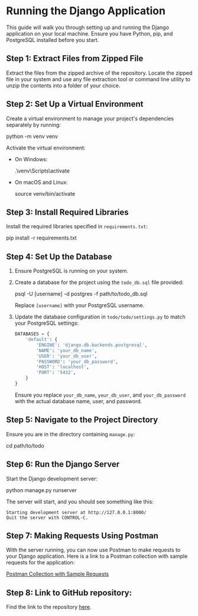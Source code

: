 # Running the Django Application

This guide will walk you through setting up and running the Django application on your local machine. Ensure you have Python, pip, and PostgreSQL installed before you start.

## Step 1: Extract Files from Zipped File

Extract the files from the zipped archive of the repository. Locate the zipped file in your system and use any file extraction tool or command line utility to unzip the contents into a folder of your choice.

## Step 2: Set Up a Virtual Environment

Create a virtual environment to manage your project's dependencies separately by running:

python -m venv venv

Activate the virtual environment:

- On Windows:

  .\venv\Scripts\activate

- On macOS and Linux:

  source venv/bin/activate

## Step 3: Install Required Libraries

Install the required libraries specified in `requirements.txt`:

pip install -r requirements.txt

## Step 4: Set Up the Database

1. Ensure PostgreSQL is running on your system.
2. Create a database for the project using the `todo_db.sql` file provided:

   psql -U [username] -d postgres -f path/to/todo_db.sql

   Replace `[username]` with your PostgreSQL username.

3. Update the database configuration in `todo/todo/settings.py` to match your PostgreSQL settings:

   ```python
   DATABASES = {
       'default': {
           'ENGINE': 'django.db.backends.postgresql',
           'NAME': 'your_db_name',
           'USER': 'your_db_user',
           'PASSWORD': 'your_db_password',
           'HOST': 'localhost',
           'PORT': '5432',
       }
   }
   ```

   Ensure you replace `your_db_name`, `your_db_user`, and `your_db_password` with the actual database name, user, and password.

## Step 5: Navigate to the Project Directory

Ensure you are in the directory containing `manage.py`:

cd path/to/todo

## Step 6: Run the Django Server

Start the Django development server:

python manage.py runserver

The server will start, and you should see something like this:

```shell
Starting development server at http://127.0.0.1:8000/
Quit the server with CONTROL-C.
```

## Step 7: Making Requests Using Postman

With the server running, you can now use Postman to make requests to your Django application. Here is a link to a Postman collection with sample requests for the application:

[Postman Collection with Sample Requests](https://richard-quayson.postman.co/workspace/My-Workspace~8623b0d5-b357-477a-88e8-966a777ca0f6/folder/22193987-ba80c1be-c9c6-4633-90fa-30069ece7821?action=share&creator=22193987&ctx=documentation)

## Step 8: Link to GitHub repository:

Find the link to the repository [here](https://github.com/Richard-Quayson/MGHUBS-Prep).